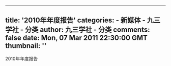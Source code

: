 
---
title: '2010年年度报告'
categories: 
    - 新媒体
    - 九三学社 - 分类
author: 九三学社 - 分类
comments: false
date: Mon, 07 Mar 2011 22:30:00 GMT
thumbnail: ''
---

<div>   
2010年年度报告  
</div>
            